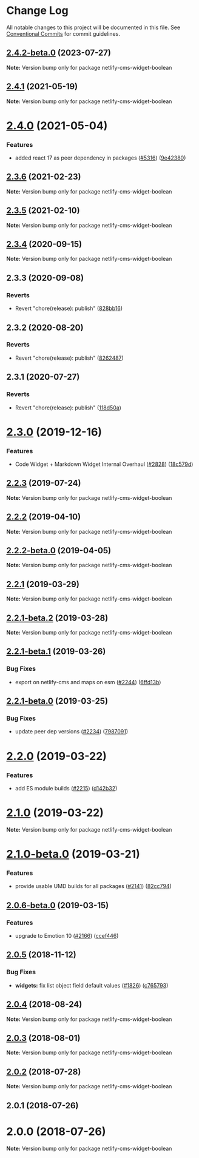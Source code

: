 # Change Log

All notable changes to this project will be documented in this file.
See [Conventional Commits](https://conventionalcommits.org) for commit guidelines.

## [2.4.2-beta.0](https://github.com/decaporg/decap-cms/compare/netlify-cms-widget-boolean@2.4.1...netlify-cms-widget-boolean@2.4.2-beta.0) (2023-07-27)

**Note:** Version bump only for package netlify-cms-widget-boolean





## [2.4.1](https://github.com/decaporg/decap-cms/tree/master/packages/netlify-cms-widget-boolean/compare/netlify-cms-widget-boolean@2.4.0...netlify-cms-widget-boolean@2.4.1) (2021-05-19)

**Note:** Version bump only for package netlify-cms-widget-boolean





# [2.4.0](https://github.com/decaporg/decap-cms/tree/master/packages/netlify-cms-widget-boolean/compare/netlify-cms-widget-boolean@2.3.6...netlify-cms-widget-boolean@2.4.0) (2021-05-04)


### Features

* added react 17 as peer dependency in packages ([#5316](https://github.com/decaporg/decap-cms/tree/master/packages/netlify-cms-widget-boolean/issues/5316)) ([9e42380](https://github.com/decaporg/decap-cms/tree/master/packages/netlify-cms-widget-boolean/commit/9e423805707321396eec137f5b732a5b07a0dd3f))





## [2.3.6](https://github.com/decaporg/decap-cms/tree/master/packages/netlify-cms-widget-boolean/compare/netlify-cms-widget-boolean@2.3.5...netlify-cms-widget-boolean@2.3.6) (2021-02-23)

**Note:** Version bump only for package netlify-cms-widget-boolean





## [2.3.5](https://github.com/decaporg/decap-cms/tree/master/packages/netlify-cms-widget-boolean/compare/netlify-cms-widget-boolean@2.3.4...netlify-cms-widget-boolean@2.3.5) (2021-02-10)

**Note:** Version bump only for package netlify-cms-widget-boolean





## [2.3.4](https://github.com/decaporg/decap-cms/tree/master/packages/netlify-cms-widget-boolean/compare/netlify-cms-widget-boolean@2.3.3...netlify-cms-widget-boolean@2.3.4) (2020-09-15)

**Note:** Version bump only for package netlify-cms-widget-boolean





## 2.3.3 (2020-09-08)


### Reverts

* Revert "chore(release): publish" ([828bb16](https://github.com/decaporg/decap-cms/tree/master/packages/netlify-cms-widget-boolean/commit/828bb16415b8c22a34caa19c50c38b24ffe9ceae))





## 2.3.2 (2020-08-20)


### Reverts

* Revert "chore(release): publish" ([8262487](https://github.com/decaporg/decap-cms/tree/master/packages/netlify-cms-widget-boolean/commit/82624879ccbcb16610090041db28f00714d924c8))





## 2.3.1 (2020-07-27)


### Reverts

* Revert "chore(release): publish" ([118d50a](https://github.com/decaporg/decap-cms/tree/master/packages/netlify-cms-widget-boolean/commit/118d50a7a70295f25073e564b5161aa2b9883056))





# [2.3.0](https://github.com/decaporg/decap-cms/tree/master/packages/netlify-cms-widget-boolean/compare/netlify-cms-widget-boolean@2.2.3...netlify-cms-widget-boolean@2.3.0) (2019-12-16)


### Features

* Code Widget + Markdown Widget Internal Overhaul ([#2828](https://github.com/decaporg/decap-cms/tree/master/packages/netlify-cms-widget-boolean/issues/2828)) ([18c579d](https://github.com/decaporg/decap-cms/tree/master/packages/netlify-cms-widget-boolean/commit/18c579d0e9f0ff71ed8c52f5c66f2309259af054))





## [2.2.3](https://github.com/decaporg/decap-cms/tree/master/packages/netlify-cms-widget-boolean/compare/netlify-cms-widget-boolean@2.2.2...netlify-cms-widget-boolean@2.2.3) (2019-07-24)

**Note:** Version bump only for package netlify-cms-widget-boolean





## [2.2.2](https://github.com/decaporg/decap-cms/tree/master/packages/netlify-cms-widget-boolean/compare/netlify-cms-widget-boolean@2.2.2-beta.0...netlify-cms-widget-boolean@2.2.2) (2019-04-10)

**Note:** Version bump only for package netlify-cms-widget-boolean





## [2.2.2-beta.0](https://github.com/decaporg/decap-cms/tree/master/packages/netlify-cms-widget-boolean/compare/netlify-cms-widget-boolean@2.2.1...netlify-cms-widget-boolean@2.2.2-beta.0) (2019-04-05)

**Note:** Version bump only for package netlify-cms-widget-boolean





## [2.2.1](https://github.com/decaporg/decap-cms/tree/master/packages/netlify-cms-widget-boolean/compare/netlify-cms-widget-boolean@2.2.1-beta.2...netlify-cms-widget-boolean@2.2.1) (2019-03-29)

**Note:** Version bump only for package netlify-cms-widget-boolean





## [2.2.1-beta.2](https://github.com/decaporg/decap-cms/tree/master/packages/netlify-cms-widget-boolean/compare/netlify-cms-widget-boolean@2.2.1-beta.1...netlify-cms-widget-boolean@2.2.1-beta.2) (2019-03-28)

**Note:** Version bump only for package netlify-cms-widget-boolean





## [2.2.1-beta.1](https://github.com/decaporg/decap-cms/tree/master/packages/netlify-cms-widget-boolean/compare/netlify-cms-widget-boolean@2.2.1-beta.0...netlify-cms-widget-boolean@2.2.1-beta.1) (2019-03-26)


### Bug Fixes

* export on netlify-cms and maps on esm ([#2244](https://github.com/decaporg/decap-cms/tree/master/packages/netlify-cms-widget-boolean/issues/2244)) ([6ffd13b](https://github.com/decaporg/decap-cms/tree/master/packages/netlify-cms-widget-boolean/commit/6ffd13b))





## [2.2.1-beta.0](https://github.com/decaporg/decap-cms/tree/master/packages/netlify-cms-widget-boolean/compare/netlify-cms-widget-boolean@2.2.0...netlify-cms-widget-boolean@2.2.1-beta.0) (2019-03-25)


### Bug Fixes

* update peer dep versions ([#2234](https://github.com/decaporg/decap-cms/tree/master/packages/netlify-cms-widget-boolean/issues/2234)) ([7987091](https://github.com/decaporg/decap-cms/tree/master/packages/netlify-cms-widget-boolean/commit/7987091))





# [2.2.0](https://github.com/decaporg/decap-cms/tree/master/packages/netlify-cms-widget-boolean/compare/netlify-cms-widget-boolean@2.1.0...netlify-cms-widget-boolean@2.2.0) (2019-03-22)


### Features

* add ES module builds ([#2215](https://github.com/decaporg/decap-cms/tree/master/packages/netlify-cms-widget-boolean/issues/2215)) ([d142b32](https://github.com/decaporg/decap-cms/tree/master/packages/netlify-cms-widget-boolean/commit/d142b32))





# [2.1.0](https://github.com/decaporg/decap-cms/tree/master/packages/netlify-cms-widget-boolean/compare/netlify-cms-widget-boolean@2.1.0-beta.0...netlify-cms-widget-boolean@2.1.0) (2019-03-22)

**Note:** Version bump only for package netlify-cms-widget-boolean





# [2.1.0-beta.0](https://github.com/decaporg/decap-cms/tree/master/packages/netlify-cms-widget-boolean/compare/netlify-cms-widget-boolean@2.0.6-beta.0...netlify-cms-widget-boolean@2.1.0-beta.0) (2019-03-21)


### Features

* provide usable UMD builds for all packages ([#2141](https://github.com/decaporg/decap-cms/tree/master/packages/netlify-cms-widget-boolean/issues/2141)) ([82cc794](https://github.com/decaporg/decap-cms/tree/master/packages/netlify-cms-widget-boolean/commit/82cc794))





## [2.0.6-beta.0](https://github.com/decaporg/decap-cms/tree/master/packages/netlify-cms-widget-boolean/compare/netlify-cms-widget-boolean@2.0.5...netlify-cms-widget-boolean@2.0.6-beta.0) (2019-03-15)


### Features

* upgrade to Emotion 10 ([#2166](https://github.com/decaporg/decap-cms/tree/master/packages/netlify-cms-widget-boolean/issues/2166)) ([ccef446](https://github.com/decaporg/decap-cms/tree/master/packages/netlify-cms-widget-boolean/commit/ccef446))





## [2.0.5](https://github.com/decaporg/decap-cms/tree/master/packages/netlify-cms-widget-boolean/compare/netlify-cms-widget-boolean@2.0.4...netlify-cms-widget-boolean@2.0.5) (2018-11-12)


### Bug Fixes

* **widgets:** fix list object field default values ([#1826](https://github.com/decaporg/decap-cms/tree/master/packages/netlify-cms-widget-boolean/issues/1826)) ([c765793](https://github.com/decaporg/decap-cms/tree/master/packages/netlify-cms-widget-boolean/commit/c765793))





<a name="2.0.4"></a>
## [2.0.4](https://github.com/decaporg/decap-cms/tree/master/packages/netlify-cms-widget-boolean/compare/netlify-cms-widget-boolean@2.0.3...netlify-cms-widget-boolean@2.0.4) (2018-08-24)




**Note:** Version bump only for package netlify-cms-widget-boolean

<a name="2.0.3"></a>
## [2.0.3](https://github.com/decaporg/decap-cms/tree/master/packages/netlify-cms-widget-boolean/compare/netlify-cms-widget-boolean@2.0.2...netlify-cms-widget-boolean@2.0.3) (2018-08-01)




**Note:** Version bump only for package netlify-cms-widget-boolean

<a name="2.0.2"></a>
## [2.0.2](https://github.com/decaporg/decap-cms/tree/master/packages/netlify-cms-widget-boolean/compare/netlify-cms-widget-boolean@2.0.1...netlify-cms-widget-boolean@2.0.2) (2018-07-28)




**Note:** Version bump only for package netlify-cms-widget-boolean

<a name="2.0.1"></a>
## 2.0.1 (2018-07-26)



<a name="2.0.0"></a>
# 2.0.0 (2018-07-26)




**Note:** Version bump only for package netlify-cms-widget-boolean
